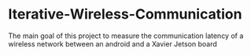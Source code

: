# Iterative-Wireless-Communication
The main goal of this project to measure the communication latency of a wireless network between an android and a Xavier Jetson board
